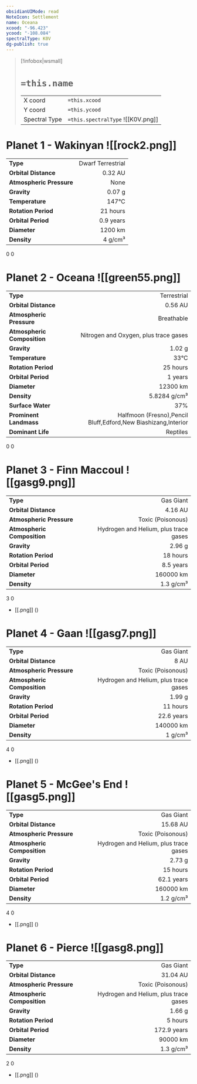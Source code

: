 ```yaml
---
obsidianUIMode: read
NoteIcon: Settlement
name: Oceana
xcood: "-96.423"
ycood: "-108.084"
spectralType: K0V
dg-publish: true
---
```

> [!infobox|wsmall]
> # `=this.name`
> | | |
> | - | - |
> | X coord | `=this.xcood` |
> | Y coord| `=this.ycood` |
> | Spectral Type | `=this.spectralType` ![[K0V.png]] |

# Planet 1 - Wakinyan ![[rock2.png]]
|                             |                           |
| --------------------------- | -------------------------:|
| **Type**                    |             Dwarf Terrestrial |
| **Orbital Distance**        |   0.32 AU |
| **Atmospheric Pressure**    |       None |
| **Gravity**                 |        0.07 g |
| **Temperature**             |    147°C |
| **Rotation Period**         |  21 hours |
| **Orbital Period** | 0.9 years |
| **Diameter**                |      1200 km | 
| **Density**                 |    4 g/cm³ |



0
0



# Planet 2 - Oceana ![[green55.png]]
|                             |                           |
| --------------------------- | -------------------------:|
| **Type**                    |             Terrestrial |
| **Orbital Distance**        |   0.56 AU |
| **Atmospheric Pressure**    |       Breathable |
| **Atmospheric Composition** |      Nitrogen and Oxygen, plus trace gases |
| **Gravity**                 |        1.02 g |
| **Temperature**             |    33°C |
| **Rotation Period**         |  25 hours |
| **Orbital Period** | 1 years |
| **Diameter**                |      12300 km | 
| **Density**                 |    5.8284 g/cm³ |
| **Surface Water**           |           37% | 
| **Prominent Landmass**      |         Halfmoon (Fresno),Pencil Bluff,Edford,New Biashizang,Interior | 
| **Dominant Life**           |         Reptiles |



0
0



# Planet 3 - Finn Maccoul ![[gasg9.png]]
|                             |                           |
| --------------------------- | -------------------------:|
| **Type**                    |             Gas Giant |
| **Orbital Distance**        |   4.16 AU |
| **Atmospheric Pressure**    |       Toxic (Poisonous) |
| **Atmospheric Composition** |      Hydrogen and Helium, plus trace gases |
| **Gravity**                 |        2.96 g |
| **Rotation Period**         |  18 hours |
| **Orbital Period** | 8.5 years |
| **Diameter**                |      160000 km | 
| **Density**                 |    1.3 g/cm³ |



3
0

- [[.png]]  ()

# Planet 4 - Gaan ![[gasg7.png]]
|                             |                           |
| --------------------------- | -------------------------:|
| **Type**                    |             Gas Giant |
| **Orbital Distance**        |   8 AU |
| **Atmospheric Pressure**    |       Toxic (Poisonous) |
| **Atmospheric Composition** |      Hydrogen and Helium, plus trace gases |
| **Gravity**                 |        1.99 g |
| **Rotation Period**         |  11 hours |
| **Orbital Period** | 22.6 years |
| **Diameter**                |      140000 km | 
| **Density**                 |    1 g/cm³ |



4
0

- [[.png]]  ()

# Planet 5 - McGee's End ![[gasg5.png]]
|                             |                           |
| --------------------------- | -------------------------:|
| **Type**                    |             Gas Giant |
| **Orbital Distance**        |   15.68 AU |
| **Atmospheric Pressure**    |       Toxic (Poisonous) |
| **Atmospheric Composition** |      Hydrogen and Helium, plus trace gases |
| **Gravity**                 |        2.73 g |
| **Rotation Period**         |  15 hours |
| **Orbital Period** | 62.1 years |
| **Diameter**                |      160000 km | 
| **Density**                 |    1.2 g/cm³ |



4
0

- [[.png]]  ()

# Planet 6 - Pierce ![[gasg8.png]]
|                             |                           |
| --------------------------- | -------------------------:|
| **Type**                    |             Gas Giant |
| **Orbital Distance**        |   31.04 AU |
| **Atmospheric Pressure**    |       Toxic (Poisonous) |
| **Atmospheric Composition** |      Hydrogen and Helium, plus trace gases |
| **Gravity**                 |        1.66 g |
| **Rotation Period**         |  5 hours |
| **Orbital Period** | 172.9 years |
| **Diameter**                |      90000 km | 
| **Density**                 |    1.3 g/cm³ |



2
0

- [[.png]]  ()

